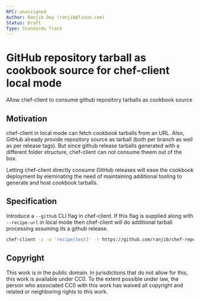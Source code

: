 ```yaml
---
RFC: unassigned
Author: Ranjib Dey (ranjib@linux.com)
Status: Draft
Type: Standards Track
---
```


# GitHub repository tarball as cookbook source for chef-client local mode

Allow chef-client to consume github repository tarballs as cookbook
source

## Motivation

chef-client in local mode can fetch cookbook tarballs from an URL. Also, GitHub already provide
repository source as tarball (both per branch as well as per release tags).
But since github release tarballs generated with a different folder structure,
chef-client can not consume theem out of the box.

Letting chef-client directly consume GitHub releases will ease the cookbook deployment by
eleminating the need of maintaining additional tooling to generate and
host cookbook tarballs.


## Specification

Introduce a `--github` CLI flag in chef-client. If this flag is supplied
along with `--recipe-url` in local mode then chef-client will do additional tarball processing
assuming its a github release.

```sh
chef-client -z -o 'recipe[test]' -r https://github.com/ranjib/chef-repo/archive/master.tar.gz --github
```

## Copyright

This work is in the public domain. In jurisdictions that do not allow for this,
this work is available under CC0. To the extent possible under law, the
person who associated CC0 with this work has waived all copyright and related
or neighboring rights to this work.
